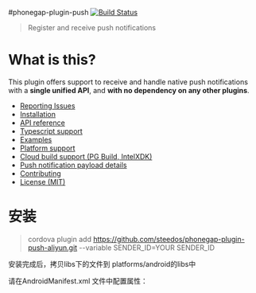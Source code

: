 #phonegap-plugin-push [![Build Status](https://travis-ci.org/phonegap/phonegap-plugin-push.svg)](https://travis-ci.org/phonegap/phonegap-plugin-push)

> Register and receive push notifications

# What is this?

This plugin offers support to receive and handle native push notifications with a **single unified API**, and **with no dependency on any other plugins**.

- [Reporting Issues](docs/ISSUES.md)
- [Installation](docs/INSTALLATION.md)
- [API reference](docs/API.md)
- [Typescript support](docs/TYPESCRIPT.md)
- [Examples](docs/EXAMPLES.md)
- [Platform support](docs/PLATFORM_SUPPORT.md)
- [Cloud build support (PG Build, IntelXDK)](docs/PHONEGAP_BUILD.md)
- [Push notification payload details](docs/PAYLOAD.md)
- [Contributing](.github/CONTRIBUTING.md)
- [License (MIT)](MIT-LICENSE)


# 安装 
> cordova plugin add https://github.com/steedos/phonegap-plugin-push-aliyun.git --variable SENDER_ID=YOUR SENDER_ID

安装完成后，拷贝libs下的文件到 platforms/android的libs中

请在AndroidManifest.xml 文件中配置属性：
<meta-data
android:name="com.alibaba.app.appkey"
    android:value="******" /> <!--TODO  请填写应用对应的 appKye-->
<meta-data android:name="com.alibaba.app.appsecret" 
    android:value="******" /> <!--TODO  请填写应用对应的 appSecret-->